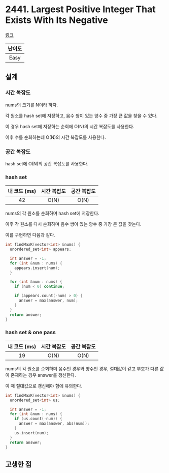 # 2441. Largest Positive Integer That Exists With Its Negative

[링크](https://leetcode.com/problems/largest-positive-integer-that-exists-with-its-negative/)

| 난이도 |
| :----: |
|  Easy  |

## 설계

### 시간 복잡도

nums의 크기를 N이라 하자.

각 원소를 hash set에 저장하고, 음수 쌍이 있는 양수 중 가장 큰 값을 찾을 수 있다.

이 경우 hash set에 저장하는 순회에 O(N)의 시간 복잡도를 사용한다.

이후 수를 순회하는데 O(N)의 시간 복잡도를 사용한다.

### 공간 복잡도

hash set에 O(N)의 공간 복잡도를 사용한다.

### hash set

| 내 코드 (ms) | 시간 복잡도 | 공간 복잡도 |
| :----------: | :---------: | :---------: |
|      42      |    O(N)     |    O(N)     |

nums의 각 원소를 순회하며 hash set에 저장한다.

이후 각 원소를 다시 순회하며 음수 쌍이 있는 양수 중 가장 큰 값을 찾는다.

이를 구현하면 다음과 같다.

```cpp
int findMaxK(vector<int> &nums) {
  unordered_set<int> appears;

  int answer = -1;
  for (int &num : nums) {
    appears.insert(num);
  }

  for (int &num : nums) {
    if (num < 0) continue;

    if (appears.count(-num) > 0) {
      answer = max(answer, num);
    }
  }
  return answer;
}
```

### hash set & one pass

| 내 코드 (ms) | 시간 복잡도 | 공간 복잡도 |
| :----------: | :---------: | :---------: |
|      19      |    O(N)     |    O(N)     |

nums의 각 원소를 순회하며 음수인 경우와 양수인 경우, 절대값이 같고 부호가 다른 값이 존재하는 경우 answer를 갱신한다.

이 때 절대값으로 갱신해야 함에 유의한다.

```cpp
int findMaxK(vector<int> &nums) {
  unordered_set<int> us;

  int answer = -1;
  for (int &num : nums) {
    if (us.count(-num)) {
      answer = max(answer, abs(num));
    }
    us.insert(num);
  }
  return answer;
}
```

## 고생한 점
